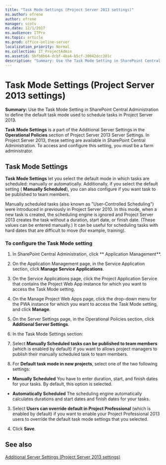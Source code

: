 ```yaml
---
title: "Task Mode Settings (Project Server 2013 settings)"
ms.author: efrene
author: efrene
manager: scotv
ms.date: 12/1/2017
ms.audience: ITPro
ms.topic: article
ms.prod: office-online-server
localization_priority: Normal
ms.collection: IT_ProjectAdmin
ms.assetid: 5bfb8b64-dcbf-4ba4-b5cf-30042dcc301c
description: "Summary: Use the Task Mode Setting in SharePoint Central Administration to define the default task mode used to schedule tasks in Project Server 2013."
---
```


# Task Mode Settings (Project Server 2013 settings)
 
 **Summary:** Use the Task Mode Setting in SharePoint Central Administration to define the default task mode used to schedule tasks in Project Server 2013.
  
 **Task Mode Settings** is a part of the Additional Server Settings in the **Operational Policies** section of Project Server 2013 Server Settings. In Project Server 2013, these setting are available in SharePoint Central Administration. To access and configure this setting, you must be a farm administrator.
  
## Task Mode Settings

 **Task Mode Settings** let you select the default mode in which tasks are scheduled: manually or automatically. Additionally, if you select the default setting ( **Manually Scheduled**), you can also configure if you want task to be published to team members.
  
Manually scheduled tasks (also known as "User-Controlled Scheduling") were introduced in previously in Project Server 2010. In this mode, when a new task is created, the scheduling engine is ignored and Project Server 2013 creates the task without a duration, start date, or finish date. (These values can be entered manually.) It can be useful for scheduling tasks with hard dates that are difficult to move (for example, training).
  
### To configure the Task Mode setting

1. In SharePoint Central Administration, click ** Application Management**.
    
2. On the Application Management page, in the Service Application section, click **Manage Service Applications**.
    
3. On the Service Applications page, click the Project Application Service that contains the Project Web App instance for which you want to access the Task Mode setting.
    
4. On the Manage Project Web Apps page, click the drop-down menu for the PWA instance for which you want to access the Task Mode setting, and click **Manage**.
    
5. On the Server Settings page, in the Operational Policies section, click **Additional Server Settings**.
    
6. In the Task Mode Settings section:
    
1. Select **Manually Scheduled tasks can be published to team members** (which is enabled by default) if you want to allows project managers to publish their manually scheduled task to team members.
    
2. For **Default task mode in new projects**, select one of the two following settings:
    
  - **Manually Scheduled** You have to enter duration, start, and finish dates for your tasks. By default, this option is selected.
    
  - **Automatically Scheduled** The scheduling engine automatically calculates durations and start dates and finish dates for your tasks.
    
3. Select **Users can override default in Project Professional** (which is enabled by default) if you want to enable your Project Professional 2013 users to override the default task mode settings that you selected.
    
7. Click **Save**.
    
## See also

#### 

[Additional Server Settings (Project Server 2013 settings)](additional-server-settings-project-server-2013-settings.md)

